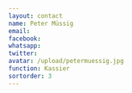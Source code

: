 ```yaml
---
layout: contact
name: Peter Müssig
email:
facebook:
whatsapp:
twitter:
avatar: /upload/petermuessig.jpg
function: Kassier
sortorder: 3
---
```

